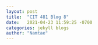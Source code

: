 ```yaml
---
layout: post
title:  "CIT 481 Blog 8"
date:   2021-04-23 11:59:25 -0700
categories: jekyll blogs
auther: "Namtae"
---
```





